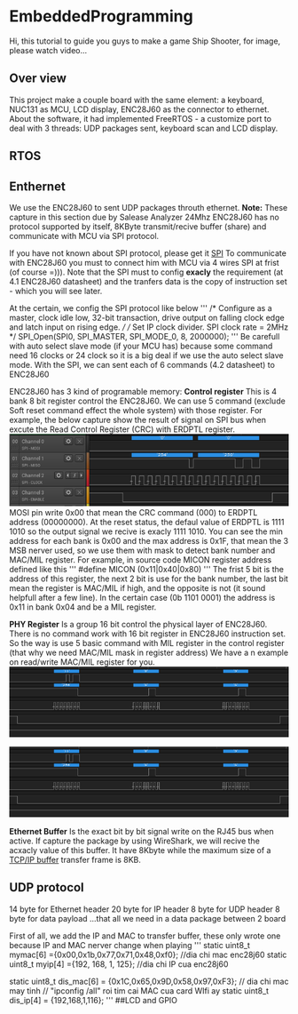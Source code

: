 # EmbeddedProgramming
Hi, this tutorial to guide you guys to make a game Ship Shooter, for image, please watch video...

## Over view
This project make a couple board with the same element: a keyboard, NUC131 as MCU, LCD display, ENC28J60 as the connector to ethernet.
About the software, it had implemented FreeRTOS - a customize port to deal with 3 threads: UDP packages sent, keyboard scan and LCD display.

## RTOS

## Enthernet
We use the ENC28J60 to sent UDP packages throuth ethernet.
**Note:** These capture in this section due by Salease Analyzer 24Mhz
ENC28J60 has no protocol supported by itself, 8KByte transmit/recive buffer (share) and communicate with MCU via SPI protocol.

If you have not known about SPI protocol, please get it [SPI]
To communicate with ENC28J60 you must to connect him with MCU via 4 wires SPI at frist (of course =))). Note that the SPI must to config **exacly** the requirement (at 4.1 ENC28J60 datasheet) and the tranfers data is the copy of instruction set - which you will see later.

At the certain, we config the SPI protocol like below
'''
    /* Configure as a master, clock idle low, 32-bit transaction, drive output on falling clock edge and latch input on rising edge. */
    /* Set IP clock divider. SPI clock rate = 2MHz */
    SPI_Open(SPI0, SPI_MASTER, SPI_MODE_0, 8, 2000000);
'''
Be carefull with auto select slave mode (if your MCU has) because some command need 16 clocks or 24 clock so it is a big deal if we use the auto select slave mode.
With the SPI, we can sent each of 6 commands (4.2 datasheet) to ENC28J60 

ENC28J60 has 3 kind of programable memory:
**Control register**
This is 4 bank 8 bit register control the ENC28J60.
We can use 5 command (exclude Soft reset command effect the whole system) with those register.
For example, the below capture show the result of signal on SPI bus when excute the Read Control Register (CRC) with ERDPTL register.
![](https://github.com/NguyenLuongDuyKhanh/EmbeddedProgramming/blob/master/img/readecon.PNG)
MOSI pin write 0x00 that mean the CRC command (000) to ERDPTL address (00000000).
At the reset status, the defaul value of ERDPTL is 1111 1010 so the output signal we recive is exacly 1111 1010.
You can see the min address for each bank is 0x00 and the max address is 0x1F, that mean the 3 MSB nerver used, so we use them with mask to detect bank number and MAC/MIL register.
For example, in source code MICON register address defined like this
'''
      #define MICON            (0x11|0x40|0x80)
'''
The frist 5 bit is the address of this register, the next 2 bit is use for the bank number, the last bit mean the register is MAC/MIL if high, and the opposite is not (it sound helpfull after a few line).
In the certain case (0b 1101 0001) the address is 0x11 in bank 0x04 and be a MIL register.



**PHY Register**
Is a group 16 bit control the physical layer of ENC28J60.
There is no command work with 16 bit register in ENC28J60 instruction set. So the way is use 5 basic command with MIL register in the control register (that why we need MAC/MIL mask in register address)
We have a n example on read/write MAC/MIL register for you.
![](https://github.com/NguyenLuongDuyKhanh/EmbeddedProgramming/blob/master/img/readMac.PNG)

![](https://github.com/NguyenLuongDuyKhanh/EmbeddedProgramming/blob/master/img/readMadfdfc.PNG)

**Ethernet Buffer**
Is the exact bit by bit signal write on the RJ45 bus when active. If capture the package by using WireShark, we will recive the acxacly value of this buffer.
It have 8Kbyte while the maximum size of a [TCP/IP buffer] transfer frame is 8KB.

## UDP protocol
14 byte for Ethernet header
20 byte for IP header
8 byte for UDP header
8 byte for data payload
...that all we need in a data package between 2 board

First of all, we add the IP and MAC to transfer buffer, these only wrote one because IP and MAC nerver change when playing
'''
static uint8_t mymac[6] ={0x00,0x1b,0x77,0x71,0x48,0xf0}; 			//dia chi mac enc28j60
static uint8_t myip[4] ={192, 168, 1, 125};                    //dia chi IP cua enc28j60

static uint8_t dis_mac[6] = {0x1C,0x65,0x9D,0x58,0x97,0xF3}; // dia chi mac may tinh // "ipconfig /all" roi tim cai MAC cua card WIfi ay
static uint8_t dis_ip[4] = {192,168,1,116}; 
'''
##LCD and GPIO

[check sum]: https://www.netfor2.com/checksum.html
[UDP header]: https://tailamblog.wordpress.com/2017/08/10/cau-truc-ip-packet-header/
[Ether Type]: https://en.wikipedia.org/wiki/EtherType
[UDP protocol]: https://vi.wikipedia.org/wiki/UDP
[IpV4]: https://vi.wikipedia.org/wiki/IPv4
[SPI]: https://en.wikipedia.org/wiki/Serial_Peripheral_Interface
[TCP/IP buffer]: https://www.ibm.com/support/knowledgecenter/SSAW57_8.5.5/com.ibm.websphere.nd.multiplatform.doc/ae/tprf_tunetcpip.html
